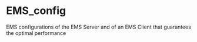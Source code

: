 # EMS_config
EMS configurations of the EMS Server and of an EMS Client that guarantees the optimal performance
